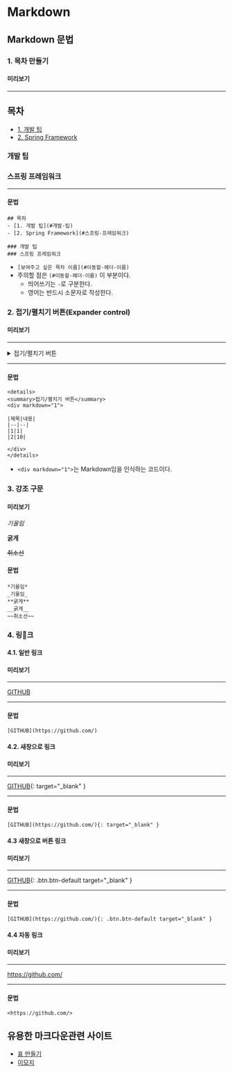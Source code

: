 # Markdown

## Markdown 문법
### 1. 목차 만들기
#### 미리보기
---
## 목차
- [1. 개발 팁](#개발-팁)
- [2. Spring Framework](#스프링-프레임워크)

### 개발 팁
### 스프링 프레임워크
---

#### 문법

```
## 목차
- [1. 개발 팁](#개발-팁)
- [2. Spring Framework](#스프링-프레임워크)

### 개발 팁
### 스프링 프레임워크
```

- `[보여주고 싶은 목차 이름](#이동할-헤더-이름)`
- 주의할 점은 `(#이동할-헤더-이름)` 이 부분이다.
  - 띄어쓰기는 `-`로 구분한다.
  - 영어는 반드시 소문자로 작성한다.

### 2. 접기/펼치기 버튼(Expander control)
#### 미리보기
---
<details>
<summary>접기/펼치기 버튼</summary>
<div markdown="1">

|제목|내용|
|--|--|
|1|1|
|2|10|

</div>
</details>

---

#### 문법

```
<details>
<summary>접기/펼치기 버튼</summary>
<div markdown="1">

|제목|내용|
|--|--|
|1|1|
|2|10|

</div>
</details>
```

- `<div markdown="1">`는 Markdown임을 인식하는 코드이다.

### 3. 강조 구문
#### 미리보기
*기울임*

**굵게**

~~취소선~~

#### 문법
```
*기울임*
_기울임_
**굵게**
__굵게__
~~취소선~~
```

### 4. 링크
#### 4.1. 일반 링크
#### 미리보기
---

[GITHUB](https://github.com/)

---

#### 문법

```
[GITHUB](https://github.com/)
```

#### 4.2. 새창으로 링크
#### 미리보기
---

[GITHUB](https://github.com/){: target="_blank" }

---

#### 문법

```
[GITHUB](https://github.com/){: target="_blank" }
```

#### 4.3 새창으로 버튼 링크
#### 미리보기
---

[GITHUB](https://github.com/){: .btn.btn-default target="_blank" }

---

#### 문법

```
[GITHUB](https://github.com/){: .btn.btn-default target="_blank" }
```

#### 4.4 자동 링크
#### 미리보기
---

<https://github.com/>

---

#### 문법

```
<https://github.com/>
```


## 유용한 마크다운관련 사이트
- [표 만들기](http://www.tablesgenerator.com/)
- [이모지](https://www.webfx.com/tools/emoji-cheat-sheet/)
